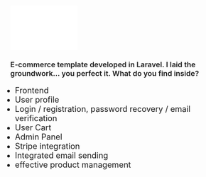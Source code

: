 <!-- ![Alt text](./public/images/official_logo.png) -->

<p style="text-align: center; width:30%;
height:100px;
overflow:hidden;">
 <img src="./public/images/official_logo.png"
 style="object-fit:cover; width:100%;
 height:100%">
</p>

<div style="margin-top: 20px">

<h3
style="font-weight: 600;">
E-commerce template developed in Laravel. I laid the groundwork... you perfect it.
What do you find inside?</h3>
<ul style="font-size:18px; margin-left:-20px;">
    <li>
        <a>Frontend</a>
    </li>
    <li>
        <a>User profile</a>
    </li>
     <li>
        <a> Login / registration,
        password recovery / 
        email verification</a>
    </li>
    <li>
        <a>User Cart</a>
    </li>
     <li>
        <a>Admin Panel</a>
    </li>
     <li>
        <a>Stripe integration</a>
    </li>
    <li>
        <a>Integrated email sending</a>
    </li>
    <li>
        <a>effective product management</a>
    </li>
</ul>

</div>
